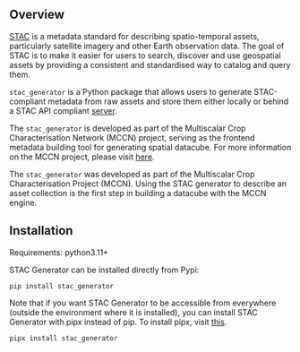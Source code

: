 
## Overview

[STAC](https://stacspec.org/en) is a metadata standard for describing spatio-temporal assets, particularly satellite imagery and other Earth observation data. The goal of STAC is to make it easier for users to search, discover and use geospatial assets by providing a consistent and standardised way to catalog and query them. 

`stac_generator` is a Python package that allows users to generate STAC-compliant metadata from raw assets and store them either locally or behind a STAC API compliant [server](https://github.com/stac-utils/stac-fastapi-pgstac). 

The `stac_generator` is developed as part of the Multiscalar Crop Characterisation Network (MCCN) project, serving as the frontend metadata building tool for generating spatial datacube. For more information on the MCCN project, please visit [here](#).

The `stac_generator` was developed as part of the Multiscalar Crop Characterisation Project (MCCN). Using the STAC generator to describe an asset collection is the first step in building a datacube with the MCCN engine.

## Installation

Requirements: python3.11+

STAC Generator can be installed directly from Pypi:

```
pip install stac_generator
```

Note that if you want STAC Generator to be accessible from everywhere (outside the environment where it is installed), you can install STAC Generator with pipx instead of pip. To install pipx, visit [this](https://pipx.pypa.io/stable/installation/).

```
pipx install stac_generator
```
